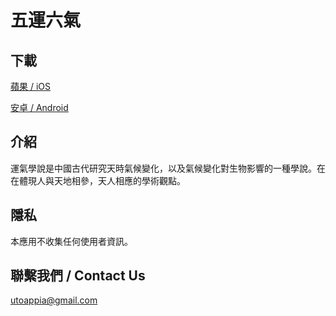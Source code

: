 # 五運六氣

## 下載
[蘋果 / iOS](https://apps.apple.com/app/%E4%BA%94%E9%81%8B%E5%85%AD%E6%B0%A3/id1274285190)

[安卓 / Android](https://play.google.com/store/apps/details?id=com.wuyunliuqi_mobile)

## 介紹
運氣學說是中國古代研究天時氣候變化，以及氣候變化對生物影響的一種學說。在在體現人與天地相參，天人相應的學術觀點。

## 隱私
本應用不收集任何使用者資訊。

## 聯繫我們 / Contact Us
[utoappia@gmail.com](mailto:utoappia@gmail.com?subject=%E5%AD%90%E5%8D%88%E9%9D%88%E9%BE%9C)
